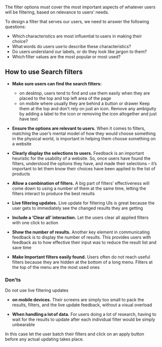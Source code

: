 The filter options must cover the most important aspects of whatever users will be filtering, based on relevance to users’ needs. 

To design a filter that serves our users, we need to answer the following questions: 

- Which characteristics are most influential to users in making their choice? 
- What words do users use to describe these characteristics? 
- Do users understand our labels, or do they look like jargon to them? 
- Which filter values are the most popular or most used? 

 ## How to use Search filters 

- **Make sure users can find the search filters:**

    - on desktop, users tend to find and use them easily when they are placed to the top and top left area of the page  
    - on mobile where usually they are behind a button or drawer Keep them at the top and don’t rely on just an icon. Remove any ambiguity by adding a label to the icon or removing the icon altogether and just have text

- **Ensure the options are relevant to users.** When it comes to filters, matching the user’s mental model of how they would choose something in the physical world, is important in helping them choose something on a website

- **Clearly display the selections to users.** Feedback is an important heuristic for the usability of a website. So, once users have found the filters, understood the options they have, and made their selections – it’s important to let them know their choices have been applied to the list of products

- **Allow a combination of filters.** A big part of filters’ effectiveness will come down to using a number of them at the same time, letting the filters interact to produce the best results 

- **Live filtering updates.** Live update for filtering UIs is great because the user gets to immediately see the changed results they are getting

- **Include a ‘Clear all’ interaction.** Let the users clear all applied filters with one click to action

- **Show the number of results.** Another key element in communicating feedback is to display the number of results. This provides users with feedback as to how effective their input was to reduce the result list and save time

- **Make Important filters easily found.** Users often do not reach useful filters because they are hidden at the bottom of a long menu. Filters at the top of the menu are the most used ones

### Don’ts 

Do not use live filtering updates   

- **on mobile devices.** Their screens are simply too small to pack the results, filters, and the live update feedback, without a visual overload

- **When handling a lot of data.** For users doing a lot of research, having to wait for the results to update after each individual filter would be simply unbearable

In this case let the user batch their filters and click on an apply button before any actual updating takes place. 